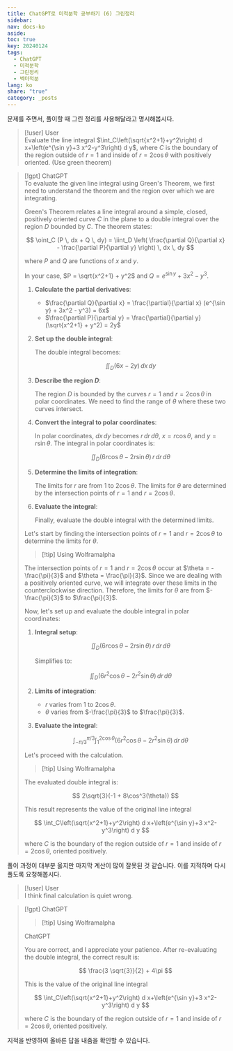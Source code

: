 ```yaml
---  
title: ChatGPT로 미적분학 공부하기 (6) 그린정리  
sidebar:   
nav: docs-ko  
aside:   
toc: true  
key: 20240124  
tags:  
  - ChatGPT  
  - 미적분학  
  - 그린정리  
  - 벡터적분  
lang: ko  
share: "true"  
category: _posts  
---  
```

  
  
문제를 주면서, 풀이할 때 그린 정리를 사용해달라고 명시해봅시다.  
  
>[!user] User  
> Evaluate the line integral $\int_C\left(\sqrt{x^2+1}+y^2\right) d x+\left(e^{\sin y}+3 x^2-y^3\right) d y$, where $C$ is the boundary of the region outside of $r=1$ and inside of $r=2 \cos \theta$ with positively oriented. (Use green theorem)  
  
>[!gpt] ChatGPT  
To evaluate the given line integral using Green's Theorem, we first need to understand the theorem and the region over which we are integrating.  
>   
> Green's Theorem relates a line integral around a simple, closed, positively oriented curve $C$ in the plane to a double integral over the region $D$ bounded by $C$. The theorem states:  
>   
> $$  
> \oint_C (P \, dx + Q \, dy) = \iint_D \left( \frac{\partial Q}{\partial x} - \frac{\partial P}{\partial y} \right) \, dx \, dy  
> $$  
>   
> where $P$ and $Q$ are functions of $x$ and $y$.  
>   
> In your case, $P = \sqrt{x^2+1} + y^2$ and $Q = e^{\sin y} + 3x^2 - y^3$.  
>   
> 1. **Calculate the partial derivatives**:  
>   
>    - $\frac{\partial Q}{\partial x} = \frac{\partial}{\partial x} (e^{\sin y} + 3x^2 - y^3) = 6x$  
>    - $\frac{\partial P}{\partial y} = \frac{\partial}{\partial y} (\sqrt{x^2+1} + y^2) = 2y$  
>   
> 2. **Set up the double integral**:  
>   
>    The double integral becomes:  
>   
>    $$  
>    \iint_D (6x - 2y) \, dx \, dy  
>    $$  
>   
> 3. **Describe the region $D$**:  
>   
>    The region $D$ is bounded by the curves $r = 1$ and $r = 2\cos\theta$ in polar coordinates. We need to find the range of $\theta$ where these two curves intersect.  
>   
> 4. **Convert the integral to polar coordinates**:  
>   
>    In polar coordinates, $dx \, dy$ becomes $r \, dr \, d\theta$, $x = r\cos\theta$, and $y = r\sin\theta$. The integral in polar coordinates is:  
>   
>    $$  
>    \iint_D (6r\cos\theta - 2r\sin\theta) \, r \, dr \, d\theta  
>    $$  
>   
> 5. **Determine the limits of integration**:  
>   
>    The limits for $r$ are from 1 to $2\cos\theta$. The limits for $\theta$ are determined by the intersection points of $r = 1$ and $r = 2\cos\theta$.  
>   
> 6. **Evaluate the integral**:  
>   
>    Finally, evaluate the double integral with the determined limits.  
>   
> Let's start by finding the intersection points of $r = 1$ and $r = 2\cos\theta$ to determine the limits for $\theta$.  
>   
> >[!tip] Using Wolframalpha  
>   
> The intersection points of $r = 1$ and $r = 2\cos\theta$ occur at $\theta = -\frac{\pi}{3}$ and $\theta = \frac{\pi}{3}$. Since we are dealing with a positively oriented curve, we will integrate over these limits in the counterclockwise direction. Therefore, the limits for $\theta$ are from $-\frac{\pi}{3}$ to $\frac{\pi}{3}$.  
>   
> Now, let's set up and evaluate the double integral in polar coordinates:  
>   
> 1. **Integral setup**:  
>   
>    $$  
>    \iint_D (6r\cos\theta - 2r\sin\theta) \, r \, dr \, d\theta  
>    $$  
>   
>    Simplifies to:  
>   
>    $$  
>    \iint_D (6r^2\cos\theta - 2r^2\sin\theta) \, dr \, d\theta  
>    $$  
>   
> 2. **Limits of integration**:  
>   
>    - $r$ varies from 1 to $2\cos\theta$.  
>    - $\theta$ varies from $-\frac{\pi}{3}$ to $\frac{\pi}{3}$.  
>   
> 3. **Evaluate the integral**:  
>   
>    $$  
>    \int_{-\pi/3}^{\pi/3} \int_{1}^{2\cos\theta} (6r^2\cos\theta - 2r^2\sin\theta) \, dr \, d\theta  
>    $$  
>   
> Let's proceed with the calculation.  
>   
>  >[!tip] Using Wolframalpha  
>   
> The evaluated double integral is:  
>   
> $$  
> 2\sqrt{3}(-1 + 8\cos^3(\theta))  
> $$  
>   
> This result represents the value of the original line integral   
>   
> $$  
> \int_C\left(\sqrt{x^2+1}+y^2\right) d x+\left(e^{\sin y}+3 x^2-y^3\right) d y  
> $$  
>   
> where $C$ is the boundary of the region outside of $r=1$ and inside of $r=2 \cos \theta$, oriented positively.  
  
풀이 과정이 대부분 옳지만 마지막 계산이 많이 잘못된 것 같습니다. 이를 지적하며 다시 풀도록 요청해봅시다.  
  
>[!user] User  
> I think final calculation is quiet wrong.  
  
>[!gpt] ChatGPT  
>  
>   
>  >[!tip] Using Wolframalpha  
>   
> ChatGPT  
>   
> You are correct, and I appreciate your patience. After re-evaluating the double integral, the correct result is:  
>   
> $$  
> \frac{3 \sqrt{3}}{2} + 4\pi  
> $$  
>   
> This is the value of the original line integral   
>   
> $$  
> \int_C\left(\sqrt{x^2+1}+y^2\right) d x+\left(e^{\sin y}+3 x^2-y^3\right) d y  
> $$  
>   
> where $C$ is the boundary of the region outside of $r=1$ and inside of $r=2 \cos \theta$, oriented positively.  
>   
  
지적을 반영하여 올바른 답을 내줌을 확인할 수 있습니다.
